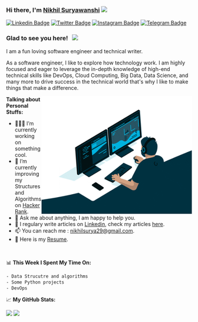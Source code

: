 ### Hi there, I'm <a href="https://www.linkedin.com/in/nikhil-surya29" target="_blank">Nikhil Suryawanshi</a> <img src="https://media.giphy.com/media/hvRJCLFzcasrR4ia7z/giphy.gif" width="25px">

[![Linkedin Badge](https://img.shields.io/badge/-LinkedIn-0e76a8?style=flat-square&logo=Linkedin&logoColor=white)](https://www.linkedin.com/in/nikhil-surya29/)
[![Twitter Badge](https://img.shields.io/badge/-Twitter-00acee?style=flat-square&logo=Twitter&logoColor=white)](https://twitter.com/NikhilSurya001)
[![Instagram Badge](https://img.shields.io/badge/-Instagram-e4405f?style=flat-square&logo=Instagram&logoColor=white)](https://www.instagram.com/__venjix__/)
[![Telegram Badge](https://img.shields.io/badge/-Telegram-0088cc?style=flat-square&logo=Telegram&logoColor=white)](https://t.me/nikhilsurya29)

### Glad to see you here! &nbsp; ![](https://visitor-badge.glitch.me/badge?page_id=NikhilSuryawanshi.NikhilSuryawanshi)

I am a fun loving software engineer and technical writer.

As a software engineer, I like to explore how technology work. I am highly focused and eager to leverage the in-depth knowledge of high-end technical skills like DevOps, Cloud Computing, Big Data, Data Science, and many more to drive success in the technical world that's why I like to make things that make a difference.

<img align="right" alt="GIF" src="./image/coding.gif?raw=true" width="408" height="318" />
  

**Talking about Personal Stuffs:**

- 👨🏻‍💻 I’m currently working on something cool.
- 🚀 I’m currently improving my Structures and Algorithms on [Hacker Rank](https://www.hackerrank.com/nikhilsurya29).
- 💬 Ask me about anything, I am happy to help you.
- 📝 I regulary write articles on [Linkedin](https://www.linkedin.com/in/nikhil-surya29/), check my articles [here](https://www.linkedin.com/in/nikhil-surya29/).
- 📫 You can reach me : [nikhilsurya29@gmail.com](mailto:nikhilsurya29@gmail.com).
- 📝 Here is my [Resume](https://drive.google.com/file/d/1l_9Vk2u3_nyfO7QVE-wbpBrgG00Av2Nz/view?usp=sharing).

</br>

📊 **This Week I Spent My Time On:**

```text
- Data Strucutre and algorithms
- Some Python projects
- DevOps
```


📈 **My GitHub Stats:**

<p>
  <img height="180em" src="https://github-readme-stats.vercel.app/api?username=NikhilSuryawanshi&show_icons=true&hide_border=true&&count_private=true&include_all_commits=true" />
  <img height="180em" src="https://github-readme-stats.vercel.app/api/top-langs/?username=NikhilSuryawanshi&exclude_repo=KNN-Image-Classification&show_icons=true&hide_border=true&layout=compact&langs_count=8"/>
</p>
